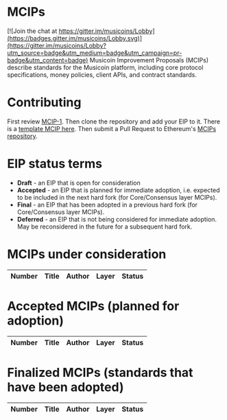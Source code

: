 # MCIPs 

[![Join the chat at https://gitter.im/musicoins/Lobby](https://badges.gitter.im/musicoins/Lobby.svg)](https://gitter.im/musicoins/Lobby?utm_source=badge&utm_medium=badge&utm_campaign=pr-badge&utm_content=badge)
Musicoin Improvement Proposals (MCIPs) describe standards for the Musicoin platform, including core protocol specifications, money policies, client APIs, and contract standards.

# Contributing
First review [MCIP-1](MCIPS/mcip-1.md). Then clone the repository and add your EIP to it. There is a [template MCIP here](mcip-X.md). Then submit a Pull Request to Ethereum's [MCIPs repository](https://github.com/musicoin/MCIPs).

# EIP status terms
* **Draft** - an EIP that is open for consideration
* **Accepted** - an EIP that is planned for immediate adoption, i.e. expected to be included in the next hard fork (for Core/Consensus layer MCIPs).
* **Final** - an EIP that has been adopted in a previous hard fork (for Core/Consensus layer MCIPs).
* **Deferred** - an EIP that is not being considered for immediate adoption. May be reconsidered in the future for a subsequent hard fork.

# MCIPs under consideration
| Number                                                  |Title                                                                                | Author                | Layer       | Status    |
| ------------------------------------------------------  | ----------------------------------------------------------------------------------- | --------------------  | ------------| ----------|


# Accepted MCIPs (planned for adoption)
| Number                                                  |Title                                                                                | Author                | Layer       | Status    |
| ------------------------------------------------------- | ----------------------------------------------------------------------------------- | --------------------  | ------------| ----------|


# Finalized MCIPs (standards that have been adopted)
| Number                                                  |Title                                                        | Author          | Layer       | Status  |
| ------------------------------------------------------- | ----------------------------------------------------------- | ----------------| ------------| --------|
